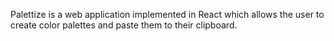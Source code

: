 Palettize is a web application implemented in React which allows the user to create color palettes and paste them to their clipboard.
